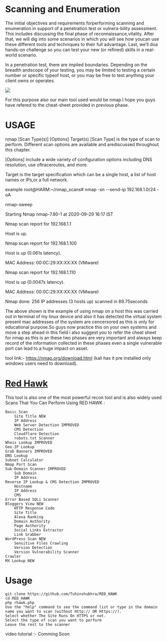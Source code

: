 # Scanning and Enumeration
   The initial objectives and requirements forperforming scanning and enumeration in support of a penetration test or vulnera-bility 
  assessment. This includes discussing the final phase of reconnaissance,vitality. After that, we will dig into some scenarios in which 
  you will see how youcan use these different tools and techniques to their full advantage. Last, we’ll doa hands-on challenge so you can 
  test your new (or refined) skills in a real-world scenario.
  
  In a penetration test, there are implied boundaries. Depending on the breadth andscope of your testing, you may be limited to testing a
  certain number or specific typeof host, or you may be free to test anything your client owns or operates.
  
 ![](https://nmap.org/images/sitelogo.png)
 
 For this purpose also our main tool used would be nmap.I hope you guys have refered to the cheat-sheet provided in previous phase.
  
  # USAGE
  
  nmap [Scan Type(s)] [Options] Target(s)
  [Scan Type] is the type of scan to perform. Different scan options are available and arediscussed throughout this chapter.
  
  [Options] include a wide variety of configuration options including DNS resolution, use oftraceroutes, and more.
  
  Target is the target specification which can be a single host, a list of host names or IPs,or a full network.
  
  example 
  root@HARM:~/nmap_scans# nmap -sn --send-ip 192.168.1.0/24 -oA
  
  nmap-sweep
  
  Starting Nmap nmap-7.80-1 at 2020-09-29 16:17 IST
  
  Nmap scan report for 192.168.1.1
  
  Host is up.
  
  Nmap scan report for 192.168.1.100
  
  Host is up (0.061s latency).
  
  MAC Address: 00:0C:29:XX:XX:XX (VMware)
  
  Nmap scan report for 192.168.1.110
  
  Host is up (0.0047s latency).
  
  MAC Address: 00:0C:29:XX:XX:XX (VMware)
  
  Nmap done: 256 IP addresses (3 hosts up) scanned in 89.75seconds
  
  
  The above shown is the example of using nmap on a host this was carried out in terminal of my linux device and also it has detected the
  virtual system present mac addresses of the system are cencersored as this is only for educational purpose.So guys now practice this on
  your own systems and move a step ahead in this field i also suggest you to refer the cheat sheet for nmap as this is an these two phases
  are very important and always keep record of the information collected in these phases even a single vulnerable port can lead to a huge 
  impact on asset.
  
  tool link:- https://nmap.org/download.html (kali has it pre installed only windows users need to download).
 
 # [Red Hawk](https://github.com/Tuhinshubhra/RED_HAWK) 
 
 This tool is also one of the most powerful recon tool and is also widely used
 Scans That You Can Perform Using RED HAWK :

    Basic Scan
        Site Title NEW
        IP Address
        Web Server Detection IMPROVED
        CMS Detection
        Cloudflare Detection
        robots.txt Scanner
    Whois Lookup IMPROVED
    Geo-IP Lookup
    Grab Banners IMPROVED
    DNS Lookup
    Subnet Calculator
    Nmap Port Scan
    Sub-Domain Scanner IMPROVED
        Sub Domain
        IP Address
    Reverse IP Lookup & CMS Detection IMPROVED
        Hostname
        IP Address
        CMS
    Error Based SQLi Scanner
    Bloggers View NEW
        HTTP Response Code
        Site Title
        Alexa Ranking
        Domain Authority
        Page Authority
        Social Links Extractor
        Link Grabber
    WordPress Scan NEW
        Sensitive Files Crawling
        Version Detection
        Version Vulnerability Scanner
    Crawler
    MX Lookup NEW
   
  # Usage
  
    git clone https://github.com/Tuhinshubhra/RED_HAWK
    cd RED_HAWK
    php rhawk.php
    Use the "help" command to see the command list or type in the domain name you want to scan (without Http:// OR Https://).
    Select whether The Site Runs On HTTPS or not.
    Select the type of scan you want to perform
    Leave the rest to the scanner

  
 
 video tutorial :- Comming Soon
 
  
